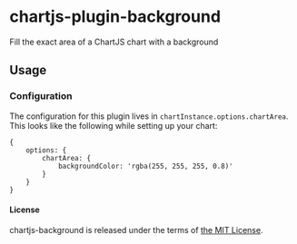 # chartjs-plugin-background

Fill the exact area of a ChartJS chart with a background

## Usage

### Configuration

The configuration for this plugin lives in `chartInstance.options.chartArea`. This looks like the following while setting up your chart:

```
{
    options: {
        chartArea: {
            backgroundColor: 'rgba(255, 255, 255, 0.8)'
        }
    }
}
```

#### License

chartjs-background is released under the terms of [the MIT License](http://www.opensource.org/licenses/MIT).
